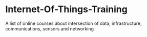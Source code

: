 # Internet-Of-Things-Training
A list of online courses about intersection of data, infrastructure, communications, sensors and networking 
